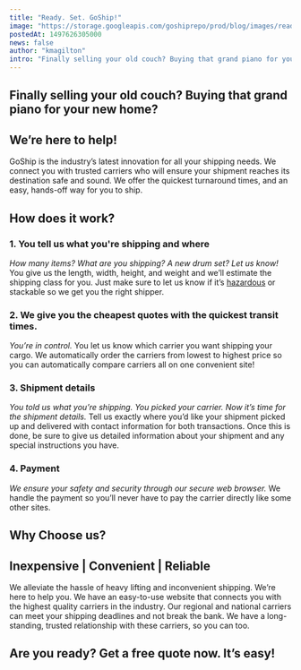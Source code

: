 ```yaml
---
title: "Ready. Set. GoShip!"
image: "https://storage.googleapis.com/goshiprepo/prod/blog/images/ready-set-goship.jpg"
postedAt: 1497626305000
news: false
author: "kmagilton"
intro: "Finally selling your old couch? Buying that grand piano for your new home?\n-\n\n\nWe’re here to help!\n-\n\n"
---
```

Finally selling your old couch? Buying that grand piano for your new home?
--------------------------------------------------------------------------

**We’re here to help!**
-----------------------

GoShip is the industry’s latest innovation for all your shipping needs. We connect you with trusted carriers who will ensure your shipment reaches its destination safe and sound. We offer the quickest turnaround times, and an easy, hands-off way for you to ship.

**How does it work?**
---------------------

### **1\. You tell us what you're shipping and where**

_How many items? What are you shipping? A new drum set? Let us know!_ You give us the length, width, height, and weight and we’ll estimate the shipping class for you. Just make sure to let us know if it’s [hazardous](https://www.phmsa.dot.gov/hazmat) or stackable so we get you the right shipper.

### **2\. We give you the cheapest quotes with the quickest transit times.**

_You’re in control._ You let us know which carrier you want shipping your cargo. We automatically order the carriers from lowest to highest price so you can automatically compare carriers all on one convenient site!

### **3\. Shipment details**

_You told us what you’re shipping. You picked your carrier. Now it’s time for the shipment details._ Tell us exactly where you’d like your shipment picked up and delivered with contact information for both transactions. Once this is done, be sure to give us detailed information about your shipment and any special instructions you have.

### **4\. Payment**

_We ensure your safety and security through our secure web browser._ We handle the payment so you’ll never have to pay the carrier directly like some other sites.

Why Choose us?
--------------

**Inexpensive | Convenient | Reliable** 
----------------------------------------

We alleviate the hassle of heavy lifting and inconvenient shipping. We’re here to help you. We have an easy-to-use website that connects you with the highest quality carriers in the industry. Our regional and national carriers can meet your shipping deadlines and not break the bank. We have a long-standing, trusted relationship with these carriers, so you can too.

**Are you ready? Get a** free quote **now. It’s easy!**
-------------------------------------------------------

